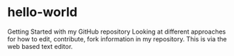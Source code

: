 # hello-world
Getting Started with my GitHub repository
Looking at different approaches for how to edit, contribute, fork information in my repository. This is via the web based text editor.
